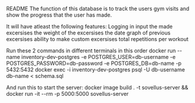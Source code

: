 README
The function of this database is to track the users gym visits and show the progress that the user has made.

It will have atleast the following features:
  Logging in
  input the made excersises
  the weight of the excersises
  the date
  graph of previous excersises
  ability to make custom excersises
  total repetitions per workout
  
Run these 2 commands in different terminals in this order
docker run --name inventory-dev-postgres -e POSTGRES_USER=db-username -e POSTGRES_PASSWORD=db-password -e POSTGRES_DB=db-name  -p 5432:5432
docker exec -i inventory-dev-postgres psql -U db-username db-name < schema.sql

And run this to start the server:
docker image build . -t sovellus-server && docker run -it --rm -p 5000:5000 sovellus-server

